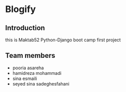 # Blogify

## Introduction
this is Maktab52 Python-Django boot camp first project
## Team members
* pooria asareha
* hamidreza mohammadi
* sina esmaili
* seyed sina sadeghesfahani
